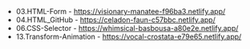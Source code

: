 * 03.HTML-Form - https://visionary-manatee-f96ba3.netlify.app/
* 04.HTML_GitHub - https://celadon-faun-c57bbc.netlify.app/
* 06.CSS-Selector - https://whimsical-basbousa-a80e2e.netlify.app/
* 13.Transform-Animation - https://vocal-crostata-e79e65.netlify.app/
